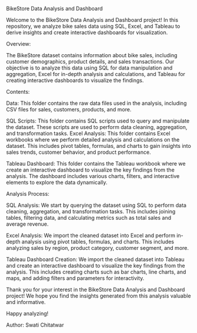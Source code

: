 BikeStore Data Analysis and Dashboard

Welcome to the BikeStore Data Analysis and Dashboard project! In this repository, we analyze bike sales data using SQL, Excel, and Tableau to derive insights and create interactive dashboards for visualization.

Overview:

The BikeStore dataset contains information about bike sales, including customer demographics, product details, and sales transactions. Our objective is to analyze this data using SQL for data manipulation and aggregation, Excel for in-depth analysis and calculations, and Tableau for creating interactive dashboards to visualize the findings.

Contents:

Data: This folder contains the raw data files used in the analysis, including CSV files for sales, customers, products, and more.

SQL Scripts: This folder contains SQL scripts used to query and manipulate the dataset. These scripts are used to perform data cleaning, aggregation, and transformation tasks.
Excel Analysis: This folder contains Excel workbooks where we perform detailed analysis and calculations on the dataset. This includes pivot tables, formulas, and charts to gain insights into sales trends, customer behavior, and product performance.

Tableau Dashboard: This folder contains the Tableau workbook where we create an interactive dashboard to visualize the key findings from the analysis. The dashboard includes various charts, filters, and interactive elements to explore the data dynamically.

Analysis Process:

SQL Analysis: We start by querying the dataset using SQL to perform data cleaning, aggregation, and transformation tasks. This includes joining tables, filtering data, and calculating metrics such as total sales and average revenue.

Excel Analysis: We import the cleaned dataset into Excel and perform in-depth analysis using pivot tables, formulas, and charts. This includes analyzing sales by region, product category, customer segment, and more.

Tableau Dashboard Creation: We import the cleaned dataset into Tableau and create an interactive dashboard to visualize the key findings from the analysis. This includes creating charts such as bar charts, line charts, and maps, and adding filters and parameters for interactivity.

Thank you for your interest in the BikeStore Data Analysis and Dashboard project! We hope you find the insights generated from this analysis valuable and informative.

Happy analyzing!

Author:
Swati Chitatwar
